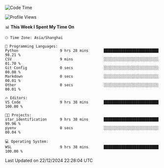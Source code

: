 <!--START_SECTION:waka-->
![Code Time](http://img.shields.io/badge/Code%20Time-2%2C156%20hrs-blue)

![Profile Views](http://img.shields.io/badge/Profile%20Views-2-blue)

📊 **This Week I Spent My Time On** 

```text
🕑︎ Time Zone: Asia/Shanghai

💬 Programming Languages: 
Python                   9 hrs 28 mins       █████████████████████████   98.21 % 
CSV                      9 mins              ░░░░░░░░░░░░░░░░░░░░░░░░░   01.70 % 
Git Config               0 secs              ░░░░░░░░░░░░░░░░░░░░░░░░░   00.08 % 
Markdown                 0 secs              ░░░░░░░░░░░░░░░░░░░░░░░░░   00.01 % 
Other                    0 secs              ░░░░░░░░░░░░░░░░░░░░░░░░░   00.01 % 

🔥 Editors: 
VS Code                  9 hrs 38 mins       █████████████████████████   100.00 % 

🐱‍💻 Projects: 
star_identification      9 hrs 38 mins       █████████████████████████   99.96 % 
pyenv                    0 secs              ░░░░░░░░░░░░░░░░░░░░░░░░░   00.04 % 

💻 Operating System: 
WSL                      9 hrs 38 mins       █████████████████████████   100.00 % 
```


 Last Updated on 22/12/2024 22:28:04 UTC
<!--END_SECTION:waka-->